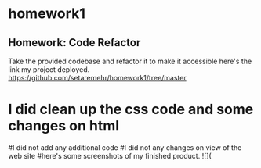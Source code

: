 # homework1
## Homework: Code Refactor
Take the provided codebase and refactor it to make it accessible
here's the link my project deployed. https://github.com/setaremehr/homework1/tree/master

# I did clean up the css code and some changes on html 
#I did not add any additional code 
#I did not any changes on view of the web site 
#here's some screenshots of my finished product.
![](
